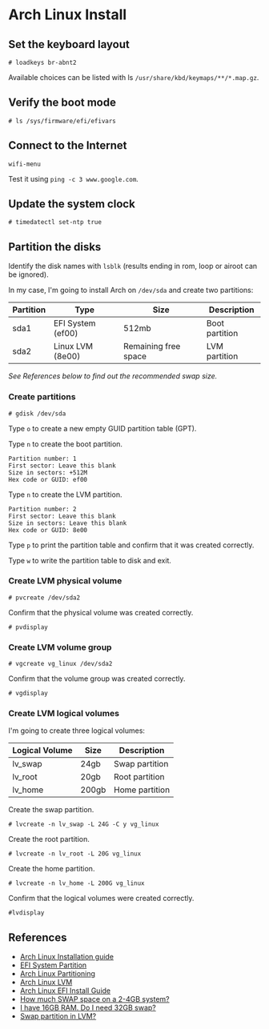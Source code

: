 # Arch Linux Install

## Set the keyboard layout
```
# loadkeys br-abnt2
```
Available choices can be listed with ls `/usr/share/kbd/keymaps/**/*.map.gz`.

## Verify the boot mode
```
# ls /sys/firmware/efi/efivars
```

## Connect to the Internet
```
wifi-menu
```
Test it using `ping -c 3 www.google.com`.

## Update the system clock
```
# timedatectl set-ntp true
```

## Partition the disks
Identify the disk names with `lsblk` (results ending in rom, loop or airoot can be ignored).

In my case, I'm going to install Arch on `/dev/sda` and create two partitions:

|Partition|Type             |Size                |Description     |
|---------|-----------------|--------------------|----------------|
|sda1     |EFI System (ef00)|512mb               |Boot partition  |
|sda2     |Linux LVM (8e00) |Remaining free space|LVM partition   |

*See References below to find out the recommended swap size.*

### Create partitions
```
# gdisk /dev/sda
```

Type `o` to create a new empty GUID partition table (GPT).

Type `n` to create the boot partition.

```
Partition number: 1
First sector: Leave this blank
Size in sectors: +512M
Hex code or GUID: ef00  
```

Type `n` to create the LVM partition.

```
Partition number: 2
First sector: Leave this blank
Size in sectors: Leave this blank
Hex code or GUID: 8e00
```

Type `p` to print the partition table and confirm that it was created correctly.

Type `w` to write the partition table to disk and exit.

### Create LVM physical volume
```
# pvcreate /dev/sda2
```

Confirm that the physical volume was created correctly.
```
# pvdisplay
```

### Create LVM volume group
```
# vgcreate vg_linux /dev/sda2
```

Confirm that the volume group was created correctly.
```
# vgdisplay
```

### Create LVM logical volumes

I'm going to create three logical volumes:

|Logical Volume|Size |Description     |
|--------------|-----|----------------|
|lv_swap       |24gb |Swap partition  |
|lv_root       |20gb |Root partition  |
|lv_home       |200gb|Home partition  |

Create the swap partition.
```
# lvcreate -n lv_swap -L 24G -C y vg_linux
```

Create the root partition.
```
# lvcreate -n lv_root -L 20G vg_linux
```

Create the home partition.
```
# lvcreate -n lv_home -L 200G vg_linux
```

Confirm that the logical volumes were created correctly.
```
#lvdisplay
```


## References

- [Arch Linux Installation guide](https://wiki.archlinux.org/index.php/installation_guide#Pre-installation)
- [EFI System Partition](https://wiki.archlinux.org/index.php/EFI_System_Partition)
- [Arch Linux Partitioning](https://wiki.archlinux.org/index.php/partitioning)
- [Arch Linux LVM](https://wiki.archlinux.org/index.php/LVM)
- [Arch Linux EFI Install Guide](http://gloriouseggroll.tv/arch-linux-efi-install-guide/)
- [How much SWAP space on a 2-4GB system?](http://serverfault.com/questions/5841/how-much-swap-space-on-a-high-memory-system)
- [I have 16GB RAM. Do I need 32GB swap?](http://askubuntu.com/a/49130)
- [Swap partition in LVM?](http://unix.stackexchange.com/questions/144586/swap-partition-in-lvm)
